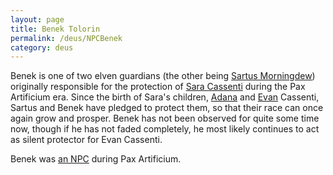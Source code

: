```yaml
---
layout: page
title: Benek Tolorin
permalink: /deus/NPCBenek
category: deus
---
```

Benek is one of two elven guardians (the other being [Sartus Morningdew](NPCSartus)) originally responsible for the protection of [Sara Cassenti](/pax/pcs/sara.html) during the Pax Artificium era. Since the birth of Sara's children, [Adana](NPCAdana) and [Evan](NPCEvan) Cassenti, Sartus and Benek have pledged to protect them, so that their race can once again grow and prosper. Benek has not been observed for quite some time now, though if he has not faded completely, he most likely continues to act as silent protector for Evan Cassenti.

Benek was [an NPC](http://restlesswarrior.com/pax/npcs/benek.html) during Pax Artificium.
